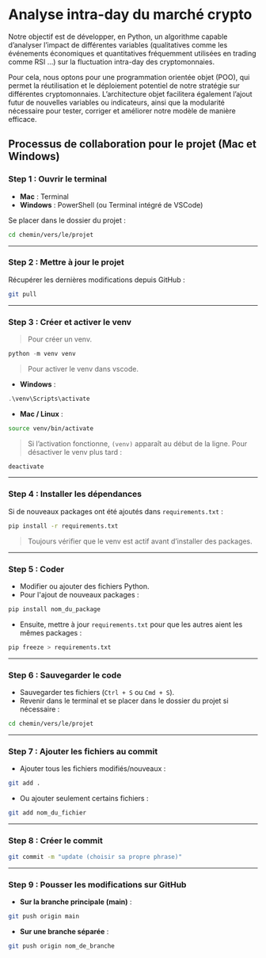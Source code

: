 # Analyse intra-day du marché crypto

Notre objectif est de développer, en Python, un algorithme capable d’analyser l’impact de différentes variables (qualitatives comme les événements économiques et quantitatives fréquemment utilisées en trading comme RSI ...) sur la fluctuation intra-day des cryptomonnaies.

Pour cela, nous optons pour une programmation orientée objet (POO), qui permet la réutilisation et le déploiement potentiel de notre stratégie sur différentes cryptomonnaies. L’architecture objet facilitera également l’ajout futur de nouvelles variables ou indicateurs, ainsi que la modularité nécessaire pour tester, corriger et améliorer notre modèle de manière efficace.

## Processus de collaboration pour le projet (Mac et Windows)

### Step 1 : Ouvrir le terminal
- **Mac** : Terminal  
- **Windows** : PowerShell (ou Terminal intégré de VSCode)  

Se placer dans le dossier du projet :  
```bash
cd chemin/vers/le/projet
````

---

### Step 2 : Mettre à jour le projet

Récupérer les dernières modifications depuis GitHub :

```bash
git pull
```

---

### Step 3 : Créer et activer le venv

> Pour créer un venv.

```powershell
python -m venv venv
```
> Pour activer le venv dans vscode.

* **Windows** :

```powershell
.\venv\Scripts\activate
```

* **Mac / Linux** :

```bash
source venv/bin/activate
```

> Si l’activation fonctionne, `(venv)` apparaît au début de la ligne.
> Pour désactiver le venv plus tard :

```bash
deactivate
```

---

### Step 4 : Installer les dépendances

Si de nouveaux packages ont été ajoutés dans `requirements.txt` :

```bash
pip install -r requirements.txt
```

> Toujours vérifier que le venv est actif avant d’installer des packages.

---

### Step 5 : Coder

* Modifier ou ajouter des fichiers Python.
* Pour l'ajout de nouveaux packages :

```bash
pip install nom_du_package
```

* Ensuite, mettre à jour `requirements.txt` pour que les autres aient les mêmes packages :

```bash
pip freeze > requirements.txt
```

---

### Step 6 : Sauvegarder le code

* Sauvegarder tes fichiers (`Ctrl + S` ou `Cmd + S`).
* Revenir dans le terminal et se placer dans le dossier du projet si nécessaire :

```bash
cd chemin/vers/le/projet
```

---

### Step 7 : Ajouter les fichiers au commit

* Ajouter tous les fichiers modifiés/nouveaux :

```bash
git add .
```

* Ou ajouter seulement certains fichiers :

```bash
git add nom_du_fichier
```

---

### Step 8 : Créer le commit

```bash
git commit -m "update (choisir sa propre phrase)"
```

---

### Step 9 : Pousser les modifications sur GitHub

* **Sur la branche principale (main)** :

```bash
git push origin main
```

* **Sur une branche séparée** :

```bash
git push origin nom_de_branche
```
